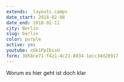 ```yaml
---
extends: _layouts.camps
date_start: 2018-02-08
date_end: 2018-02-11
city: Berlin
slug: berlin
color: purple
active: yes
youtube: xGk1PpIbisU
form: 3058ce71-f421-4c21-8834-1ecc34d28917
---
```


Worum es hier geht ist doch klar